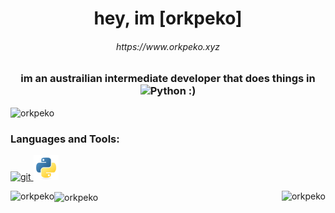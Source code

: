 <h1 align="center">hey, im [orkpeko]</h1>
<h6 align="center">https://www.orkpeko.xyz</h1>
<h3 align="center">im an austrailian intermediate developer that does things in <img alt="Python" src="https://img.shields.io/badge/python-%2314354C.svg?style=for-the-badge&logo=python&logoColor=white"/> :) <br></h3>

<p align="left"> <img src="https://komarev.com/ghpvc/?username=orkpeko&label=Views&color=000000&style=flat" alt="orkpeko" /> </p>

<h3 align="left">Languages and Tools:</h3>
<p align="left"> <a href="https://git-scm.com/" target="_blank"> <img src="https://www.vectorlogo.zone/logos/git-scm/git-scm-icon.svg" alt="git" width="40" height="40"/> </a> <a href="https://www.python.org" target="_blank"> <img src="https://raw.githubusercontent.com/devicons/devicon/master/icons/python/python-original.svg" alt="python" width="40" height="40"/> </a> </p>

<img align="left" src="https://github-readme-stats.vercel.app/api/top-langs?username=orkpeko&show_icons=true&theme=midnight-purple&locale=en&layout=compact" alt="orkpeko" />

<img align="center" src="https://github-readme-stats.vercel.app/api?username=orkpeko&show_icons=true&theme=midnight-purple&locale=en" alt="orkpeko" />

<img align="right" src="https://github-readme-streak-stats.herokuapp.com/?user=orkpeko&theme=midnight-purple" alt="orkpeko" />
